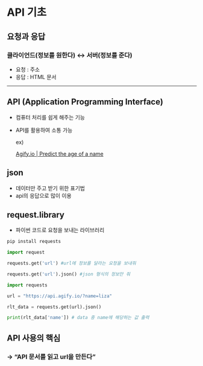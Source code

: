 # API 기초

## 요청과 응답

### 클라이언드(정보를 원한다) ↔ 서버(정보를 준다)

- 요청 : 주소
- 응답 : HTML 문서

---

## API (Application Programming Interface)

- 컴퓨터 처리를 쉽게 해주는 기능
- API를 활용하여 소통 가능
    
    ex) 
    
    [Agify.io | Predict the age of a name](https://agify.io/)
    

## json

- 데이터만 주고 받기 위한 표기법
- api의 응답으로 많이 이용

## request.library

- 파이썬 코드로 요청을 보내는 라이브러리

```python
pip install requests

import request

requests.get('url') #url에 정보를 달라는 요청을 보내줘

requests.get('url').json() #json 형식의 정보만 줘
```

```python
import requests

url = "https://api.agify.io/?name=liza"

rlt_data = requests.get(url).json()

print(rlt_data['name']) # data 중 name에 해당하는 값 출력
```

## API 사용의 핵심

### → “API 문서를 읽고 url을 만든다”